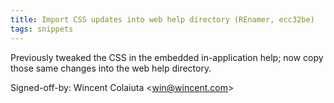 ```yaml
---
title: Import CSS updates into web help directory (REnamer, ecc32be)
tags: snippets
---
```


Previously tweaked the CSS in the embedded in-application help; now copy those same changes into the web help directory.

Signed-off-by: Wincent Colaiuta &lt;win@wincent.com&gt;
